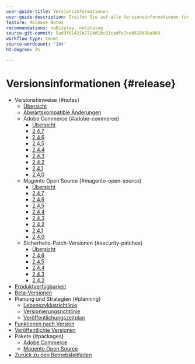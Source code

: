 ```yaml
---
user-guide-title: Versionsinformationen
user-guide-description: Greifen Sie auf alle Versionsinformationen für Adobe Commerce-Patches und -Dienste an einem Ort zu.
feature: Release Notes
recommendations: noDisplay, noCatalog
source-git-commit: 5ad3f01421b7724d1bc81cadfe7ce4528d8ba969
workflow-type: tm+mt
source-wordcount: '104'
ht-degree: 3%

---
```



# Versionsinformationen {#release}

- Versionshinweise {#notes}
   - [Übersicht](release-notes/overview.md)
   - [Abwärtskompatible Änderungen](backward-incompatible-changes.md)
   - Adobe Commerce {#adobe-commerce}
      - [Übersicht](release-notes/commerce/overview.md)
      - [2,4,7](release-notes/commerce/2-4-7.md)
      - [2,4,6](release-notes/commerce/2-4-6.md)
      - [2,4,5](release-notes/commerce/2-4-5.md)
      - [2,4,4](release-notes/commerce/2-4-4.md)
      - [2,4,3](release-notes/commerce/2-4-3.md)
      - [2,4,2](release-notes/commerce/2-4-2.md)
      - [2,4,1](release-notes/commerce/2-4-1.md)
      - [2,4,0](release-notes/commerce/2-4-0.md)
   - Magento Open Source {#magento-open-source}
      - [Übersicht](release-notes/open-source/overview.md)
      - [2,4,7](release-notes/open-source/2-4-7.md)
      - [2,4,6](release-notes/open-source/2-4-6.md)
      - [2,4,5](release-notes/open-source/2-4-5.md)
      - [2,4,4](release-notes/open-source/2-4-4.md)
      - [2,4,3](release-notes/open-source/2-4-3.md)
      - [2,4,2](release-notes/open-source/2-4-2.md)
      - [2,4,1](release-notes/open-source/2-4-1.md)
      - [2,4,0](release-notes/open-source/2-4-0.md)
   - Sicherheits-Patch-Versionen {#security-patches}
      - [Übersicht](release-notes/security/overview.md)
      - [2,4,6](release-notes/security/2-4-6-patches.md)
      - [2,4,5](release-notes/security/2-4-5-patches.md)
      - [2,4,4](release-notes/security/2-4-4-patches.md)
      - [2,4,3](release-notes/security/2-4-3-patches.md)
      - [2,4,2](release-notes/security/2-4-2-patches.md)
- [Produktverfügbarkeit](product-availability.md)
- [Beta-Versionen](beta.md)
- Planung und Strategien {#planning}
   - [Lebenszyklusrichtlinie](lifecycle-policy.md)
   - [Versionierungsrichtlinie](versioning-policy.md)
   - [Veröffentlichungszeitplan](schedule.md)
- [Funktionen nach Version](features.md)
- [Veröffentlichte Versionen](versions.md)
- Pakete {#packages}
   - [Adobe Commerce](packages/adobe-commerce.md)
   - [Magento Open Source](packages/magento-open-source.md)
- [Zurück zu den Betriebsleitfäden](https://experienceleague.adobe.com/docs/commerce-operations/operational-guides/home.html)
